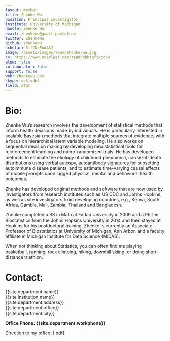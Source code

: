 ```yaml
---
layout: member
title: Zhenke Wu
position: Principal Investigator
institute: University of Michigan
handle: Zhenke Wu
email: zhenkewu@gmail[punto]com
twitter: ZhenkeWu
github: zhenkewu
scholar: 3ffCNrEAAAAJ
image: /assets/images/team/zhenke-wu.jpg
cv: https://www.overleaf.com/read/dbktqfjxccbv
alum: false
collaborator: false
support: false     
web: zhenkewu.com
skype: wzk_qdh4
field: stat
---
```


Bio:
======

Zhenke Wu’s research involves the development of statistical methods that inform health decisions made by individuals. He is particularly interested in scalable Bayesian methods that integrate multiple sources of evidence, with a focus on hierarchical latent variable modeling. He also works on sequential decision making by developing new statistical tools for reinforcement learning and micro-randomized trials. He has developed methods to estimate the etiology of childhood pneumonia, cause-of-death distributions using verbal autospy, autoantibody signatures for subsetting autoimmune disease patients, and to estimate time-varying causal effects of mobile prompts upon lagged physical, mental and behavioral health outcomes.

Zhenke has developed original methods and software that are now used by investigators from research institutes such as US CDC and Johns Hopkins, as well as site investigators from developing countries, e.g., Kenya, South Africa, Gambia, Mali, Zambia, Thailand and Bangladesh.

Zhenke completed a BS in Math at Fudan University in 2009 and a PhD in Biostatistics from the Johns Hopkins University in 2014 and then stayed at Hopkins for his postdoctoral training. Zhenke is currently an Associate Professor of Biostatistics at University of Michigan, Ann Arbor, and a faculty affiliate in Michigan Institute for Data Science (MIDAS).

When not thinking about Statistics, you can often find me playing basketball, running, rock climbing, hiking, downhill skiing, or doing short-distance triathlon.



Contact:
======

{{site.department.name}}<br>
{{site.institution.name}}<br>
{{site.department.address}}<br>
{{site.department.office}}<br>
{{site.department.city}}<br>

__Office Phone:__ __{{site.department.workphone}}__ <br>

Direction to my office: [[.pdf]](/assets/pdfs/team/zhenkewu-office.pdf)


